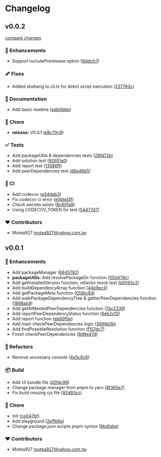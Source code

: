 # Changelog


## v0.0.2

[compare changes](https://github.com/motea927/peer-gear/compare/v0.0.1...v0.0.2)

### 🚀 Enhancements

- Support includePrerelease option ([9ddcfc1](https://github.com/motea927/peer-gear/commit/9ddcfc1))

### 🩹 Fixes

- Added shebang to cli.ts for direct script execution ([237793c](https://github.com/motea927/peer-gear/commit/237793c))

### 📖 Documentation

- Add basic readme ([edb0bbb](https://github.com/motea927/peer-gear/commit/edb0bbb))

### 🏡 Chore

- **release:** V0.0.1 ([e8c79c9](https://github.com/motea927/peer-gear/commit/e8c79c9))

### ✅ Tests

- Add packageUtils & dependencies tests ([28fd72b](https://github.com/motea927/peer-gear/commit/28fd72b))
- Add solution test ([92651a0](https://github.com/motea927/peer-gear/commit/92651a0))
- Add report test ([13586ff](https://github.com/motea927/peer-gear/commit/13586ff))
- Add peerDependencies test ([d8a46b5](https://github.com/motea927/peer-gear/commit/d8a46b5))

### 🤖 CI

- Add codecov ([a34dab3](https://github.com/motea927/peer-gear/commit/a34dab3))
- Fix codecov ci error ([e0bbd3f](https://github.com/motea927/peer-gear/commit/e0bbd3f))
- Check secrets exists ([8c80fa9](https://github.com/motea927/peer-gear/commit/8c80fa9))
- Using CODECOV_TOKEN for test ([54477d7](https://github.com/motea927/peer-gear/commit/54477d7))

### ❤️ Contributors

- Motea927 <motea927@yahoo.com.tw>

## v0.0.1


### 🚀 Enhancements

- Add packageManager ([6645782](https://github.com/motea927/peer-gear/commit/6645782))
- **packageUtils:** Add resolvePackageDir function ([050478c](https://github.com/motea927/peer-gear/commit/050478c))
- Add getInstalledVersion function, refactor mock test ([b0093c2](https://github.com/motea927/peer-gear/commit/b0093c2))
- Add buildDependencyArray function ([44e9ec3](https://github.com/motea927/peer-gear/commit/44e9ec3))
- Add getPackageMeta function ([010bc8d](https://github.com/motea927/peer-gear/commit/010bc8d))
- Add walkPackageDependencyTree & gatherPeerDependencies function ([1898ab9](https://github.com/motea927/peer-gear/commit/1898ab9))
- Add getAllNestedPeerDependencies function ([7bc2339](https://github.com/motea927/peer-gear/commit/7bc2339))
- Add reportPeerDependencyStatus function ([6eb2cf2](https://github.com/motea927/peer-gear/commit/6eb2cf2))
- Add report function ([eb60f0e](https://github.com/motea927/peer-gear/commit/eb60f0e))
- Add main checkPeerDependencies logic ([3699d3b](https://github.com/motea927/peer-gear/commit/3699d3b))
- Add findPossibleResolution function ([f157dc7](https://github.com/motea927/peer-gear/commit/f157dc7))
- Finish checkPeerDependencies ([8d9e47d](https://github.com/motea927/peer-gear/commit/8d9e47d))

### 💅 Refactors

- Remove uncessary console ([4e5c9c6](https://github.com/motea927/peer-gear/commit/4e5c9c6))

### 📦 Build

- Add cli bundle file ([d2fdc98](https://github.com/motea927/peer-gear/commit/d2fdc98))
- Change package manager from pnpm to yarn ([8f365e7](https://github.com/motea927/peer-gear/commit/8f365e7))
- Fix build missing cjs file ([92d93cc](https://github.com/motea927/peer-gear/commit/92d93cc))

### 🏡 Chore

- Init ([ce047bf](https://github.com/motea927/peer-gear/commit/ce047bf))
- Add playground ([2e1fb6a](https://github.com/motea927/peer-gear/commit/2e1fb6a))
- Change package.json scripts pnpm syntax ([9bdfabe](https://github.com/motea927/peer-gear/commit/9bdfabe))

### ❤️ Contributors

- Motea927 <motea927@yahoo.com.tw>

